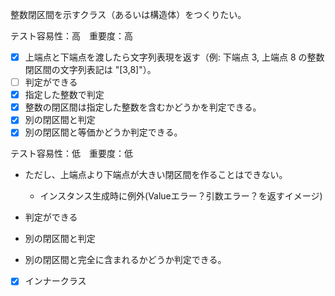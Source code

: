 整数閉区間を示すクラス（あるいは構造体）をつくりたい。

テスト容易性：高　重要度：高
- [x] 上端点と下端点を渡したら文字列表現を返す（例: 下端点 3, 上端点 8 の整数閉区間の文字列表記は "[3,8]"）。
- [ ] 判定ができる
 - [x] 指定した整数で判定
  - [x] 整数の閉区間は指定した整数を含むかどうかを判定できる。 
 - [x] 別の閉区間と判定
  - [x] 別の閉区間と等価かどうか判定できる。
 
テスト容易性：低　重要度：低

- ただし、上端点より下端点が大きい閉区間を作ることはできない。
  - インスタンス生成時に例外(Valueエラー？引数エラー？を返すイメージ)

- 判定ができる
 - 別の閉区間と判定
  - 別の閉区間と完全に含まれるかどうか判定できる。

- [x] インナークラス
    
    